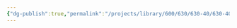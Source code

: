 ```yaml
---
{"dg-publish":true,"permalink":"/projects/library/600/630/630-40/630-40/","noteIcon":"0","created":"2024-02-19T18:36:18.978+09:00","updated":"2024-02-20T10:50:07.092+09:00"}
---
```


